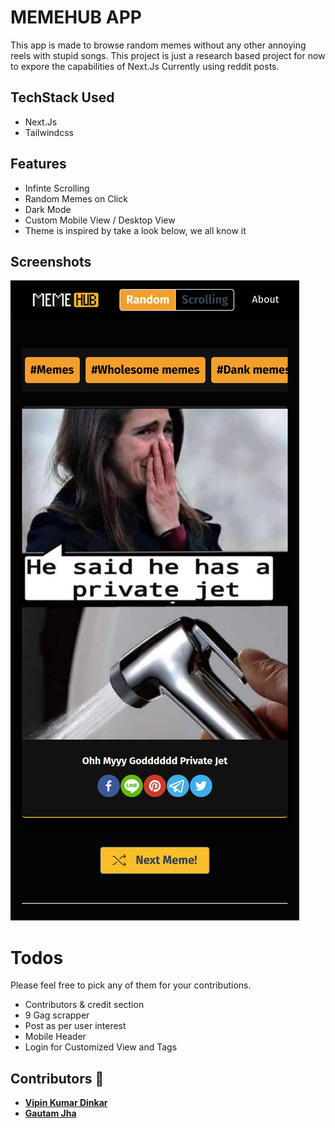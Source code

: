 # MEMEHUB APP
This app is made to browse random memes without any other annoying reels with stupid songs. This project is just a research based project for now to expore the capabilities of Next.Js
Currently using reddit posts.


## TechStack Used
- Next.Js
- Tailwindcss


## Features
- Infinte Scrolling
- Random Memes on Click
- Dark Mode
- Custom Mobile View /  Desktop View
- Theme is inspired by take a look below, we all know it


## Screenshots
![Theme Preview](public/images/screenshot.png?raw=true "MemeHub App dark theme")


# Todos
Please feel free to pick any of them for your contributions.
- Contributors & credit section
- 9 Gag scrapper
- Post as per user interest
- Mobile Header
- Login for Customized View and Tags


## Contributors :bust_in_silhouette:
* **[Vipin Kumar Dinkar](https://github.com/nicestrudeguy)**
* **[Gautam Jha](https://github.com/gautam-jha)**
